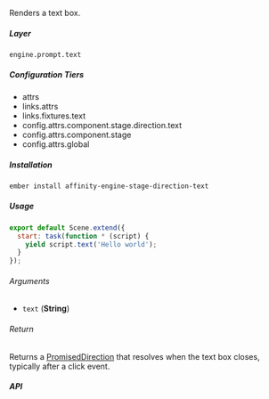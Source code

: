 Renders a text box.

##### Layer

`engine.prompt.text`

##### Configuration Tiers

* attrs
* links.attrs
* links.fixtures.text
* config.attrs.component.stage.direction.text
* config.attrs.component.stage
* config.attrs.global

##### Installation

```bash
ember install affinity-engine-stage-direction-text
```

##### Usage

```js
export default Scene.extend({
  start: task(function * (script) {
    yield script.text('Hello world');
  }
});
```

###### Arguments

* `text` (**String**)

###### Return

Returns a [PromisedDirection](#/components/stage/directions?anchor=promised_direction) that resolves when the text box closes, typically after a click event.

##### API
